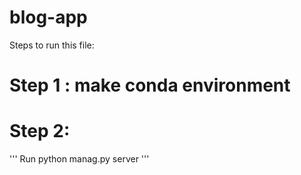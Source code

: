 # blog-app
Steps to run this file:
# Step 1 : make conda environment 
# Step 2:

'''
Run python manag.py server 
'''

